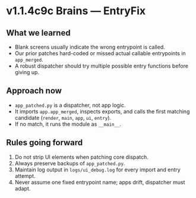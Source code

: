 # v1.1.4c9c Brains — EntryFix

## What we learned
- Blank screens usually indicate the wrong entrypoint is called.
- Our prior patches hard-coded or missed actual callable entrypoints in `app_merged`.
- A robust dispatcher should try multiple possible entry functions before giving up.

## Approach now
- `app_patched.py` is a dispatcher, not app logic.
- It imports `app.app_merged`, inspects exports, and calls the first matching candidate (`render`, `main`, `app`, `ui`, `entry`).
- If no match, it runs the module as `__main__`.

## Rules going forward
1. Do not strip UI elements when patching core dispatch.
2. Always preserve backups of `app_patched.py`.
3. Maintain log output in `logs/ui_debug.log` for every import and entry attempt.
4. Never assume one fixed entrypoint name; apps drift, dispatcher must adapt.
